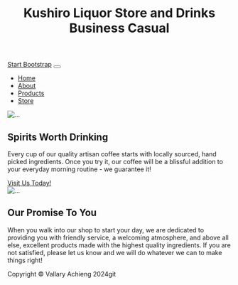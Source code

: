 <!DOCTYPE html>
<html lang="en">
    <head>
        <meta charset="utf-8" />
        <meta name="viewport" content="width=device-width, initial-scale=1, shrink-to-fit=no" />
        <meta name="description" content="" />
        <meta name="author" content="" />
        <title>Liquor Store</title>
        <!-- Google fonts-->
        <link href="https://fonts.googleapis.com/css?family=Raleway:100,100i,200,200i,300,300i,400,400i,500,500i,600,600i,700,700i,800,800i,900,900i" rel="stylesheet" />
        <link href="https://fonts.googleapis.com/css?family=Lora:400,400i,700,700i" rel="stylesheet" />
        <!-- Core theme CSS (includes Bootstrap)-->
        <link href="css/styles.css" rel="stylesheet" />
    </head>
    <body>
        <header>
            <h1 class="site-heading text-center text-faded d-none d-lg-block">
                <span class="site-heading-upper text-primary mb-3">Kushiro Liquor Store and Drinks</span>
                <span class="site-heading-lower">Business Casual</span>
            </h1>
        </header>
        <!-- Navigation-->
        <nav class="navbar navbar-expand-lg navbar-dark py-lg-4" id="mainNav">
            <div class="container">
                <a class="navbar-brand text-uppercase fw-bold d-lg-none" href="index.html">Start Bootstrap</a>
                <button class="navbar-toggler" type="button" data-bs-toggle="collapse" data-bs-target="#navbarSupportedContent" aria-controls="navbarSupportedContent" aria-expanded="false" aria-label="Toggle navigation"><span class="navbar-toggler-icon"></span></button>
                <div class="collapse navbar-collapse" id="navbarSupportedContent">
                    <ul class="navbar-nav mx-auto">
                        <li class="nav-item px-lg-4"><a class="nav-link text-uppercase" href="index.html">Home</a></li>
                        <li class="nav-item px-lg-4"><a class="nav-link text-uppercase" href="about.html">About</a></li>
                        <li class="nav-item px-lg-4"><a class="nav-link text-uppercase" href="products.html">Products</a></li>
                        <li class="nav-item px-lg-4"><a class="nav-link text-uppercase" href="store.html">Store</a></li>
                    </ul>
                </div>
            </div>
        </nav>
        <section class="page-section clearfix">
            <div class="container">
                <div class="intro">
                    <img class="intro-img img-fluid mb-3 mb-lg-0 rounded" src="assets/img/lemon spirit.jpg" alt="..." />
                    <div class="intro-text left-0 text-center bg-faded p-5 rounded">
                        <h2 class="section-heading mb-4">
                            <span class="section-heading-upper">Spirits</span>
                            <span class="section-heading-lower">Worth Drinking</span>
                        </h2>
                        <p class="mb-3">Every cup of our quality artisan coffee starts with locally sourced, hand picked ingredients. Once you try it, our coffee will be a blissful addition to your everyday morning routine - we guarantee it!</p>
                        <div class="intro-button mx-auto"><a class="btn btn-primary btn-xl" href="#!">Visit Us Today!</a></div>
                    </div>
                </div>
            </div>
        </section>
        <section class="page-section cta">
            <div class="container">
                <div class="row">
                    <div class="col-xl-9 mx-auto">
                        <img class="intro-img img-fluid mb-3 mb-lg-0 rounded" src="assets/img/fancy glass drink.jpg" alt="..." />
                        <div class="cta-inner bg-faded text-center rounded">
                            <h2 class="section-heading mb-4">
                                <span class="section-heading-upper">Our Promise</span>
                                <span class="section-heading-lower">To You</span>
                            </h2>
                            <p class="mb-0">When you walk into our shop to start your day, we are dedicated to providing you with friendly service, a welcoming atmosphere, and above all else, excellent products made with the highest quality ingredients. If you are not satisfied, please let us know and we will do whatever we can to make things right!</p>
                        </div>
                    </div>
                </div>
            </div>
        </section>
        <footer class="footer text-faded text-center py-5">
            <div class="container"><p class="m-0 small">Copyright &copy; Vallary Achieng 2024git  </p></div>
        </footer>
        <!-- Bootstrap core JS-->
        <script src="https://cdn.jsdelivr.net/npm/bootstrap@5.2.3/dist/js/bootstrap.bundle.min.js"></script>
        <!-- Core theme JS-->
        <script src="js/scripts.js"></script>
    </body>
</html>
